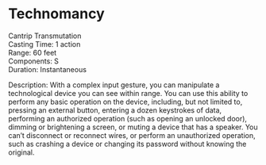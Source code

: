 # Technomancy

Cantrip Transmutation<br>
Casting Time: 1 action<br>
Range: 60 feet<br>
Components: S<br>
Duration: Instantaneous

Description: With a complex input gesture, you can manipulate a technological device you can see within range. You can use this ability to perform any basic operation on the device, including, but not limited to, pressing an external button, entering a dozen keystrokes of data, performing an authorized operation (such as opening an unlocked door), dimming or brightening a screen, or muting a device that has a speaker. You can’t disconnect or reconnect wires, or perform an unauthorized operation, such as crashing a device or changing its password without knowing the original.
